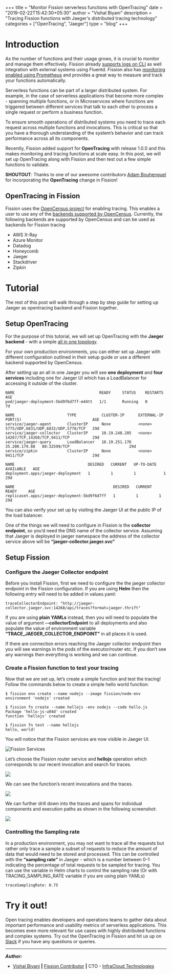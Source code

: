 +++
title = "Monitor Fission serverless functions with OpenTracing"
date = "2019-02-22T15:42:30+05:30"
author = "Vishal Biyani"
description = "Tracing Fission functions with Jaeger's distributed tracing technology"
categories = ["OpenTracing", "Jaeger"]
type = "blog"
+++

# Introduction

As the number of functions and their usage grows, it is crucial to monitor and manage them effectively. Fission already [supports logs on CLI](https://fission.io/docs/usage/function/functions/) as well integration with external systems using Fluentd. Fission also has [monitoring enabled using Prometheus](/blog/using-fissions-prometheus-metrics/) and provides a great way to measure and track your functions automatically.

Serverless functions can be part of a larger distributed system. For example, in the case of serverless applications that become more complex - spanning multiple functions, or in Microservices where functions are triggered between different services that talk to each other to process a single request or perform a business function.

To ensure smooth operations of distributed systems you need to trace each request across multiple functions and invocations. This is critical so that you have a thorough understanding of the system’s behavior and can track performance across all its components.

Recently, Fission added support for __OpenTracing__ with release 1.0.0 and this makes monitoring and tracing functions at scale easy. In this post, we will set up OpenTracing along with Fission and then test out a few simple functions to validate.

__SHOUTOUT__: Thanks to one of our awesome contributors [Adam Bouhenguel](https://github.com/ajbouh) for incorporating the __OpenTracing__ change in Fission!

## OpenTracing in Fission

Fission uses the [OpenCensus project](https://opencensus.io) for enabling tracing. This enables a user to use any of the [backends supported by OpenCensus](https://opencensus.io/exporters/). Currently, the following backends are supported by OpenCensus and can be used as backends for Fission tracing

- AWS X-Ray
- Azure Monitor
- Datadog
- Honeycomb
- Jaeger
- Stackdriver
- Zipkin

# Tutorial

The rest of this post will walk through a step by step guide for setting up Jaeger as opentracing backend and Fission together.


## Setup OpenTracing
For the purpose of this tutorial, we will set up OpenTracing with the __Jaeger backend__  - with a simple [all in one topology](https://www.jaegertracing.io/docs/1.8/getting-started/#all-in-one). 

For your own production environments, you can either set up Jaeger with different configuration outlined in their setup guide or use a different backend supported by OpenCensus.


After setting up an all in one Jaeger you will see __one deployment__ and __four services__ including one for Jaeger UI which has a LoadBalancer for accessing it outside of the cluster.

```
NAME                                     READY     STATUS    RESTARTS   AGE
pod/jaeger-deployment-5bd9f6d7ff-m44tt   1/1       Running   0          7d

NAME                       TYPE           CLUSTER-IP      EXTERNAL-IP     PORT(S)                               AGE
service/jaeger-agent       ClusterIP      None            <none>          5775/UDP,6831/UDP,6832/UDP,5778/TCP   29d
service/jaeger-collector   ClusterIP      10.19.248.205   <none>          14267/TCP,14268/TCP,9411/TCP          29d
service/jaeger-query       LoadBalancer   10.19.251.176   35.200.179.88   80:32599/TCP                          29d
service/zipkin             ClusterIP      None            <none>          9411/TCP                              29d

NAME                                DESIRED   CURRENT   UP-TO-DATE   AVAILABLE   AGE
deployment.apps/jaeger-deployment   1         1         1            1           29d

NAME                                           DESIRED   CURRENT   READY     AGE
replicaset.apps/jaeger-deployment-5bd9f6d7ff   1         1         1         29d
```

You can also verify your set up by visiting the Jaeger UI at the public IP of the load balancer. 

One of the things we will need to configure in Fission is the __collector endpoint__, so you’d need the DNS name of the collector service. Assuming that Jaeger is deployed in jaeger namespace the address of the collector service above will be __“jaeger-collector.jaeger.svc”__

## Setup Fission

### Configure the Jaeger Collector endpoint

Before you install Fission, first we need to configure the the jaeger collector endpoint in the Fission configuration. If you are using __Helm__ then the following entry will need to be added in values.yaml:

```
traceCollectorEndpoint: "http://jaeger-collector.jaeger.svc:14268/api/traces?format=jaeger.thrift"
```

If you are using __plain YAMLs__ instead, then you will need to populate the value of argument __--collectorEndpoint__ to all deployments and also populate the value of environment variable __“TRACE_JAEGER_COLLECTOR_ENDPOINT”__ in all places it is used.

If there are connection errors reaching the Jaeger collector endpoint then you will see warnings in the pods of the executor/router etc. If you don’t see any warnings then everything is working and we can continue.

### Create a Fission function to test your tracing

Now that we are set up, let’s create a simple function and test the tracing! Follow the commands below to create a simple hello world function:

```
$ fission env create --name nodejs --image fission/node-env 
environment 'nodejs' created

$ fission fn create --name hellojs -env nodejs --code hello.js 
Package 'hello-js-u04d' created
function 'hellojs' created

$ fission fn test --name hellojs
hello, world!
```

You will notice that the Fission services are now visible in Jaeger UI. 

![Fission Services](/images/opentracing/1_components.png)

Let’s choose the Fission router service and __hellojs__ operation which corresponds to our recent invocation and search for traces.


![](/images/opentracing/2_function.png)

We can see the function’s recent invocations and the traces.

![](/images/opentracing/3_trace.png)

We can further drill down into the traces and spans for individual components and execution paths as shown in the following screenshot:


![](/images/opentracing/4_tracedetail.png)

### Controlling the Sampling rate

In a production environment, you may not want to trace all the requests but rather only trace a  sample a subset of requests to reduce the amount of data that would need to be stored and processed. This can be controlled with the  __“sampling rate”__ in Jaeger - which is a number between 0-1 indicating the percentage of total requests to be sampled for tracing. You can use the variable in Helm charts to control the sampling rate (Or with TRACING_SAMPLING_RATE variable if you are using plain YAMLs)


```
traceSamplingRate: 0.75

```

# Try it out!

Open tracing enables developers and operations teams to gather data about important performance and usability metrics of serverless applications. This becomes even more relevant for use cases with highly distributed functions and complex systems. Try out the OpenTracing in Fission and hit us up on [Slack](/slack) if you have any questions or queries.


--- 


**_Author:_**

* [Vishal Biyani](https://twitter.com/vishal_biyani)  **|**  [Fission Contributor](https://github.com/vishal-biyani)  **|**  CTO - [InfraCloud Technologies](http://infracloud.io/)